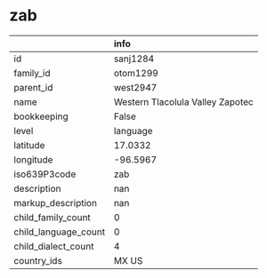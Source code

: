 # zab
|                      | info                             |
|:---------------------|:---------------------------------|
| id                   | sanj1284                         |
| family_id            | otom1299                         |
| parent_id            | west2947                         |
| name                 | Western Tlacolula Valley Zapotec |
| bookkeeping          | False                            |
| level                | language                         |
| latitude             | 17.0332                          |
| longitude            | -96.5967                         |
| iso639P3code         | zab                              |
| description          | nan                              |
| markup_description   | nan                              |
| child_family_count   | 0                                |
| child_language_count | 0                                |
| child_dialect_count  | 4                                |
| country_ids          | MX US                            |